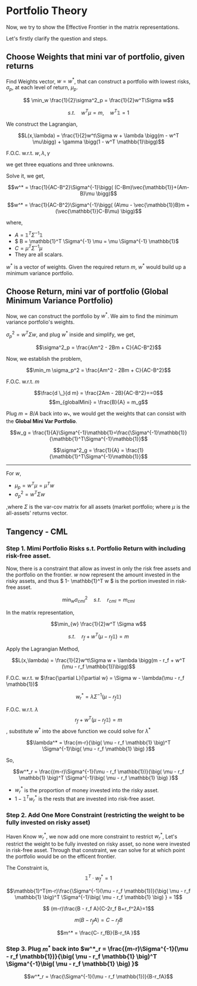# Portfolio Theory

Now, we try to show the Effective Frontier in the matrix representations.

Let's firstly clarify the question and steps.

## Choose Weights that mini var of portfolio, given returns
Find Weights vector, $w = w^*$, that can construct a portfolio with lowest risks, $\sigma_p$, at each level of return, $\mu_p$. 

$$ \min_w \frac{1}{2}\sigma^2_p = \frac{1}{2}w^T\Sigma w$$


$$s.t.\quad w^T \mu = m, \quad w^T\mathbb{1} = 1$$

We construct the Lagrangian,

$$L(x,\lambda) = \frac{1}{2}w^t\Sigma w + \lambda \bigg(m - w^T \mu\bigg) + \gamma \bigg(1 - w^T \mathbb{1}\bigg)$$

F.O.C. w.r.t. $w, \lambda, \gamma$

we get three equations and three unknowns.

Solve it, we get,

$$w^* = \frac{1}{AC-B^2}\Sigma^{-1}\bigg(  (C-Bm)\vec{\mathbb{1}}+(Am-B)\mu \bigg)$$

$$w^* = \frac{1}{AC-B^2}\Sigma^{-1}\bigg( (A\mu - \vec{\mathbb{1}}B)m + (\vec{\mathbb{1}}C-B\mu) \bigg)$$

where, 
- $A = \mathbb{1}^T \Sigma^{-1} \mathbb{1}$
- $ B = \mathbb{1}^T \Sigma^{-1} \mu = \mu \Sigma^{-1} \mathbb{1}$
- $C = \mu^T \Sigma^{-1} \mu$
- They are all scalars.

$w^*$ is a vector of weights. Given the required return $m$, $w^*$ would build up a minimum variance portfolio.

## Choose Return, mini var of portfolio (Global Minimum Variance Portfolio)

Now, we can construct the portfolio by $w^*$. We aim to find the minimum variance portfolio's weights.


$\sigma^2_p = w^T \Sigma w$, and plug $w^*$ inside and simplify, we get,

$$\sigma^2_p = \frac{Am^2 - 2Bm + C}{AC-B^2}$$

Now, we establish the problem,

$$\min_m \sigma_p^2 = \frac{Am^2 - 2Bm + C}{AC-B^2}$$

F.O.C. w.r.t. $m$

$$\frac{d \_}{d m} = \frac{2Am - 2B}{AC-B^2}==0$$
$$m_{globalMini} = \frac{B}{A} = m_g$$

Plug $m = B/A$ back into $w_*$, we would get the weights that can consist with the **Global Mini Var Portfolio**.

$$w_g = \frac{1}{A}\Sigma^{-1}\mathbb{1}=\frac{\Sigma^{-1}\mathbb{1}}{\mathbb{1}^T\Sigma^{-1}\mathbb{1}}$$

$$\sigma^2_g = \frac{1}{A} = \frac{1}{\mathbb{1}^T\Sigma^{-1}\mathbb{1}}$$

-------
For $w$, 
- $\mu_p = w^T \mu = \mu^T w$
- $\sigma^2_p = w^T\Sigma w$

,where $\Sigma$ is the var-cov matrix for all assets (market portfolio; where $\mu$ is the all-assets' returns vector.

## Tangency - CML
### Step 1. Mimi Portfolio Risks s.t. Portfolio Return with including risk-free asset.

Now, there is a constraint that allow as invest in only the risk free assets and the portfolio on the frontier.
$w$ now represent the amount invested in the risky assets, and thus $ 1- \mathbb{1}^T w $ is the portion invested in risk-free asset.

$$\min_{w} \sigma^2_{cml} \quad s.t. \quad r_{cml} = m_{cml}$$

In the matrix representation,

$$\min_{w} \frac{1}{2}w^T \Sigma w$$

$$s.t.\quad  r_f + w^T (\mu - r_f \mathbb{1}) = m$$

Apply the Lagrangian Method,

$$L(x,\lambda) = \frac{1}{2}w^t\Sigma w + \lambda \bigg(m - r_f + w^T (\mu - r_f \mathbb{1})\bigg)$$

F.O.C.  w.r.t. w
$\frac{\partial L}{\partial w} = \Sigma w - \lambda(\mu - r_f \mathbb{1})$

$$w^*_r = \lambda \Sigma^{-1} (\mu - r_f \mathbb{1})$$


F.O.C. w.r.t. $\lambda$
$$r_f + w^T (\mu - r_f \mathbb{1}) = m$$
, substitute $w^*$ into the above function we could solve for $\lambda^*$

$$\lambda^* = \frac{m-r}{\big( \mu - r_f \mathbb{1} \big)^T \Sigma^{-1}\big( \mu - r_f \mathbb{1} \big) }$$

So,

$$w^*_r = \frac{(m-r)\Sigma^{-1}(\mu - r_f \mathbb{1})}{\big( \mu - r_f \mathbb{1} \big)^T \Sigma^{-1}\big( \mu - r_f \mathbb{1} \big) }$$

- $w^*_r$ is the proportion of money invested into the risky asset.
- $1 - \mathbb{1}^Tw^*_r$ is the rests that are invested into risk-free asset.

### Step 2. Add One More Constraint (restricting the weight to be fully invested on risky asset)

Haven Know $w_r^*$, we now add one more constraint to restrict $w_r^*$,
Let's restrict the weight to be fully invested on risky asset, so none were invested in risk-free asset. Through that constraint, we can solve for at which point the portfolio would be on the efficent frontier.

The Constraint is,
$$\mathbb{1}^T \cdot w_f^* = 1$$


$$\mathbb{1}^T(m-r)\frac{\Sigma^{-1}(\mu - r_f \mathbb{1})}{\big( \mu - r_f \mathbb{1} \big)^T \Sigma^{-1}\big( \mu - r_f \mathbb{1} \big) } = 1$$

$$  (m-r)\frac{B - r_f A}{C-2r_f B+r_f^2A}=1$$

$$m(B-r_f A) = C- r_fB$$

$$m^* = \frac{C- r_fB}{B-r_fA }$$

### Step 3. Plug $m^*$ back into $w^*_r = \frac{(m-r)\Sigma^{-1}(\mu - r_f \mathbb{1})}{\big( \mu - r_f \mathbb{1} \big)^T \Sigma^{-1}\big( \mu - r_f \mathbb{1} \big) }$

$$w^*_r = \frac{\Sigma^{-1}(\mu - r_f \mathbb{1})}{B-r_fA}$$





